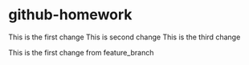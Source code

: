 # github-homework
This is the first change
This is second change
This is the third change

This is the first change from feature_branch